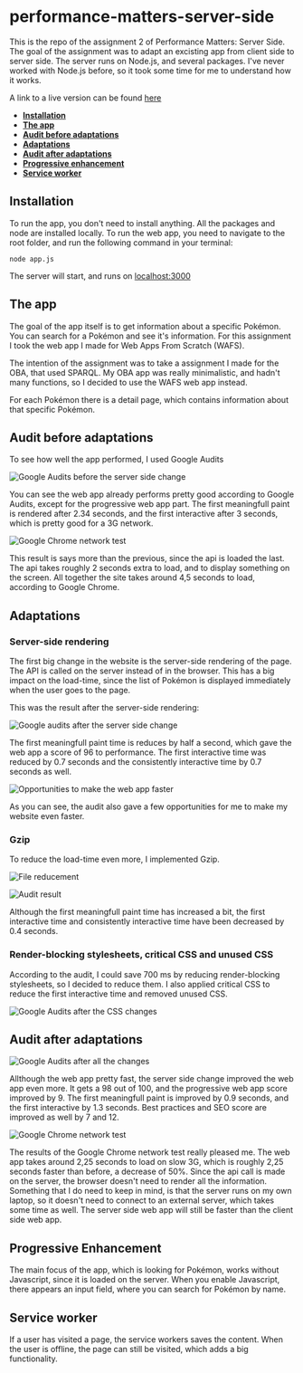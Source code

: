 # performance-matters-server-side

This is the repo of the assignment 2 of Performance Matters: Server Side.
The goal of the assignment was to adapt an excisting app from client side to server side. The server runs on Node.js, and several packages. I've never worked with Node.js before, so it took some time for me to understand how it works.

A link to a live version can be found [here](https://performance-matters-server-side-groqrjgpjv.now.sh)

- **[Installation](#installation)**
- **[The app](#the-app)**
- **[Audit before adaptations](#audit-before-adaptations)**
- **[Adaptations](#adaptation)**
- **[Audit after adaptations](#audit-after-adaptations)**
- **[Progressive enhancement](#progressive-enhancement)**
- **[Service worker](#service-worker)**

## Installation

To run the app, you don't need to install anything. All the packages and node are installed locally. To run the web app, you need to navigate to the root folder, and run the following command in your terminal:

`node app.js`

The server will start, and runs on [localhost:3000](http://localhost:3000)

## The app

The goal of the app itself is to get information about a specific Pokémon. You can search for a Pokémon and see it's information.
For this assignment I took the web app I made for Web Apps From Scratch (WAFS). 

The intention of the assignment was to take a assignment I made for the OBA, that used SPARQL. My OBA app was really minimalistic, and hadn't many functions, so I decided to use the WAFS web app instead.

For each Pokémon there is a detail page, which contains information about that specific Pokémon.

## Audit before adaptations

To see how well the app performed, I used Google Audits

![Google Audits before the server side change](https://i.imgur.com/MopOj35.png)

You can see the web app already performs pretty good according to Google Audits, except for the progressive web app part. The first meaningfull paint is rendered after 2.34 seconds, and the first interactive after 3 seconds, which is pretty good for a 3G network.

![Google Chrome network test](https://i.imgur.com/JZfWdzK.png)

This result is says more than the previous, since the api is loaded the last. The api takes roughly 2 seconds extra to load, and to display something on the screen. All together the site takes around 4,5 seconds to load, according to Google Chrome.

## Adaptations

### Server-side rendering

The first big change in the website is the server-side rendering of the page. The API is called on the server instead of in the browser. This has a big impact on the load-time, since the list of Pokémon is displayed immediately when the user goes to the page.

This was the result after the server-side rendering:

![Google audits after the server side change](https://i.imgur.com/5M30CXD.png)

The first meaningfull paint time is reduces by half a second, which gave the web app a score of 96 to performance. The first interactive time was reduced by 0.7 seconds and the consistently interactive time by 0.7 seconds as well.

![Opportunities to make the web app faster](https://i.imgur.com/AvkXzKU.png)

As you can see, the audit also gave a few opportunities for me to make my website even faster.

### Gzip

To reduce the load-time even more, I implemented Gzip.

![File reducement](https://i.imgur.com/n9dREnw.png)

![Audit result](https://i.imgur.com/xHvwu3q.png)

Although the first meaningfull paint time has increased a bit, the first interactive time and consistently interactive time have been decreased by 0.4 seconds. 

### Render-blocking stylesheets, critical CSS and unused CSS

According to the audit, I could save 700 ms by reducing render-blocking stylesheets, so I decided to reduce them. I also applied critical CSS to reduce the first interactive time and removed unused CSS.

![Google Audits after the CSS changes](https://i.imgur.com/ACmqLFr.png)

## Audit after adaptations

![Google Audits after all the changes](https://i.imgur.com/ACmqLFr.png)

Allthough the web app pretty fast, the server side change improved the web app even more. It gets a 98 out of 100, and the progressive web app score improved by 9. The first meaningfull paint is improved by 0.9 seconds, and the first interactive by 1.3 seconds. Best practices and SEO score are improved as well by 7 and 12.

![Google Chrome network test](https://i.imgur.com/Je79cEU.png)

The results of the Google Chrome network test really pleased me. The web app takes around 2,25 seconds to load on slow 3G, which is roughly 2,25 seconds faster than before, a decrease of 50%. Since the api call is made on the server, the browser doesn't need to render all the information. Something that I do need to keep in mind, is that the server runs on my own laptop, so it doesn't need to connect to an external server, which takes some time as well. The server side web app will still be faster than the client side web app.

## Progressive Enhancement

The main focus of the app, which is looking for Pokémon, works without Javascript, since it is loaded on the server. When you enable Javascript, there appears an input field, where you can search for Pokémon by name.

## Service worker

If a user has visited a page, the service workers saves the content. When the user is offline, the page can still be visited, which adds a big functionality.
